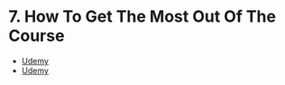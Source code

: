 # 7. How To Get The Most Out Of The Course

- [Udemy](https://www.udemy.com/course/nodejs-the-complete-guide/learn/lecture/11561848#overview)
- [Udemy](pdf/how-to-get.png)
